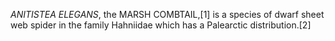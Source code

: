 _ANITISTEA ELEGANS_, the MARSH COMBTAIL,[1] is a species of dwarf sheet web spider in the family Hahniidae which has a Palearctic distribution.[2]
